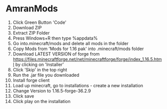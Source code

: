 # AmranMods

1) Click Green Button 'Code'
2) Download ZIP
3) Extract ZIP Folder
5) Press Windows+R then type %appdata%
5) Go into.minecraft/mods and delete all mods in the folder
4) Copy Mods from 'Mods for 1.16 pak' into .minecraft/mods folder
5) Download LATEST VERSION of forge from https://files.minecraftforge.net/net/minecraftforge/forge/index_1.16.5.html by clicking on 'Installer'
6) Click 'Skip' in the top right
7) Run the .jar file you downloaded
8) Install forge client
9) Load up minecraft, go to installations - create a new installation
10) Change Version to 1.16.5-forge-36.2.9
11) Click save
12) Click play on the installation

